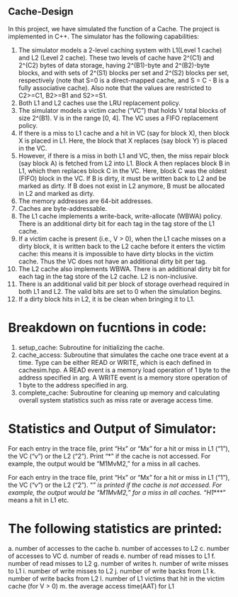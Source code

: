 ## Cache-Design

In this project, we have simulated the function of a Cache. The project is implemented in C++. The simulator has  the following capabilities:

1. The simulator models a 2-level caching system with L1(Level 1 cache) and L2 (Level 2 cache). These two levels of cache have 2^(C1) and 2^(C2) bytes of data storage, having 2^(B1)-byte and 2^(B2)-byte blocks, and with sets of 2^(S1) blocks per set and 2^(S2) blocks per set, respectively (note that S=0 is a direct-mapped cache, and S = C - B is a fully associative cache). Also note that the values are restricted to C2>=C1, B2>=B1 and S2>=S1.  
2. Both L1 and L2 caches use the LRU replacement policy.
3. The simulator models a victim cache (“VC”) that holds V total blocks of size 2^(B1). V is in the range [0, 4]. The VC uses a FIFO replacement policy.
4. If there is a miss to L1 cache and a hit in VC (say for block X), then block X is placed in L1. Here, the block that X replaces (say block Y) is placed in the VC.
5. However, if there is a miss in both L1 and VC, then, the miss repair block (say block A) is fetched from L2 into L1. Block A then replaces block B in L1, which then replaces block C in the VC. Here, block C was the oldest (FIFO) block in the VC. If B is dirty, it must be written back to L2 and be marked as dirty. If B does not exist in L2 anymore, B must be allocated in L2 and marked as dirty.
6. The memory addresses are 64-bit addresses.
7. Caches are byte-addressable.
8. The L1 cache implements a write-back, write-allocate (WBWA) policy. There is an additional dirty bit for each tag in the tag store of the L1 cache.
9. If a victim cache is present (i.e., V > 0), when the L1 cache misses on a dirty block, it is written back to the L2 cache before it enters the victim cache: this means it is impossible to have dirty blocks in the victim cache. Thus the VC does not have an additional dirty bit per tag.
10. The L2 cache also implements WBWA. There is an additional dirty bit for each tag in the tag store of the L2 cache. L2 is non-inclusive.
11.  There is an additional valid bit per block of storage overhead required in both L1 and L2. The valid bits are set to 0 when the simulation begins. 
12. If a dirty block hits in L2, it is be clean when bringing it to L1.

# Breakdown on fucntions in code:

1. setup_cache: Subroutine for initializing the cache. 
2. cache_access: Subroutine that simulates the cache one trace event at a time. Type can be either READ or WRITE, which is each defined in cachesim.hpp. A READ event is a memory load operation of 1 byte to the address specified in arg. A WRITE event is a memory store operation of 1 byte to the address specified in arg.
3. complete_cache: Subroutine for cleaning up memory and calculating overall system statistics such as miss rate or average access time.

# Statistics and Output of Simulator:

For each entry in the trace file, print “Hx” or “Mx” for a hit or miss in L1 (“1”), the VC (“v”) or the L2 (“2”). Print “*” if the cache is not accessed. For example, the output would be “M1MvM2,” for a miss in all caches. 

For each entry in the trace file, print “Hx” or “Mx” for a hit or miss in L1 (“1”), the VC (“v”) or the L2 (“2”). “*” is printed if the cache is not accessed. For example, the output would be “M1MvM2,” for a miss in all caches. “H1****” means a hit in L1 etc.

# The following statistics are printed: 
a. number of accesses to the cache
b. number of accesses to L2
c. number of accesses to VC
d. number of reads
e. number of read misses to L1
f. number of read misses to L2
g. number of writes
h. number of write misses to L1
i. number of write misses to L2
j. number of write backs from L1
k. number of write backs from L2
l. number of L1 victims that hit in the victim cache (for V > 0)
m. the average access time(AAT) for L1
